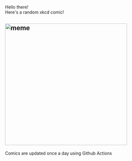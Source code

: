 Hello there! <br>Here's a random xkcd comic!<br>
## <img src="https://imgs.xkcd.com/comics/flowers.jpg" alt="meme" width="400"/><br>
Comics are updated once a day using Github Actions